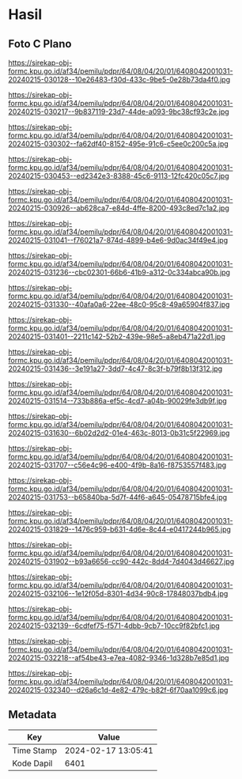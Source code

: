 # Hasil

## Foto C Plano

https://sirekap-obj-formc.kpu.go.id/af34/pemilu/pdpr/64/08/04/20/01/6408042001031-20240215-030128--10e26483-f30d-433c-9be5-0e28b73da4f0.jpg

https://sirekap-obj-formc.kpu.go.id/af34/pemilu/pdpr/64/08/04/20/01/6408042001031-20240215-030217--9b837119-23d7-44de-a093-9bc38cf93c2e.jpg

https://sirekap-obj-formc.kpu.go.id/af34/pemilu/pdpr/64/08/04/20/01/6408042001031-20240215-030302--fa62df40-8152-495e-91c6-c5ee0c200c5a.jpg

https://sirekap-obj-formc.kpu.go.id/af34/pemilu/pdpr/64/08/04/20/01/6408042001031-20240215-030453--ed2342e3-8388-45c6-9113-12fc420c05c7.jpg

https://sirekap-obj-formc.kpu.go.id/af34/pemilu/pdpr/64/08/04/20/01/6408042001031-20240215-030926--ab628ca7-e84d-4ffe-8200-493c8ed7c1a2.jpg

https://sirekap-obj-formc.kpu.go.id/af34/pemilu/pdpr/64/08/04/20/01/6408042001031-20240215-031041--f76021a7-874d-4899-b4e6-9d0ac34f49e4.jpg

https://sirekap-obj-formc.kpu.go.id/af34/pemilu/pdpr/64/08/04/20/01/6408042001031-20240215-031236--cbc02301-66b6-41b9-a312-0c334abca90b.jpg

https://sirekap-obj-formc.kpu.go.id/af34/pemilu/pdpr/64/08/04/20/01/6408042001031-20240215-031330--40afa0a6-22ee-48c0-95c8-49a65904f837.jpg

https://sirekap-obj-formc.kpu.go.id/af34/pemilu/pdpr/64/08/04/20/01/6408042001031-20240215-031401--2211c142-52b2-439e-98e5-a8eb471a22d1.jpg

https://sirekap-obj-formc.kpu.go.id/af34/pemilu/pdpr/64/08/04/20/01/6408042001031-20240215-031436--3e191a27-3dd7-4c47-8c3f-b79f8b13f312.jpg

https://sirekap-obj-formc.kpu.go.id/af34/pemilu/pdpr/64/08/04/20/01/6408042001031-20240215-031514--733b886a-ef5c-4cd7-a04b-90029fe3db9f.jpg

https://sirekap-obj-formc.kpu.go.id/af34/pemilu/pdpr/64/08/04/20/01/6408042001031-20240215-031630--6b02d2d2-01e4-463c-8013-0b31c5f22969.jpg

https://sirekap-obj-formc.kpu.go.id/af34/pemilu/pdpr/64/08/04/20/01/6408042001031-20240215-031707--c56e4c96-e400-4f9b-8a16-f8753557f483.jpg

https://sirekap-obj-formc.kpu.go.id/af34/pemilu/pdpr/64/08/04/20/01/6408042001031-20240215-031753--b65840ba-5d7f-44f6-a645-05478715bfe4.jpg

https://sirekap-obj-formc.kpu.go.id/af34/pemilu/pdpr/64/08/04/20/01/6408042001031-20240215-031829--1476c959-b631-4d6e-8c44-e0417244b965.jpg

https://sirekap-obj-formc.kpu.go.id/af34/pemilu/pdpr/64/08/04/20/01/6408042001031-20240215-031902--b93a6656-cc90-442c-8dd4-7d4043d46627.jpg

https://sirekap-obj-formc.kpu.go.id/af34/pemilu/pdpr/64/08/04/20/01/6408042001031-20240215-032106--1e12f05d-8301-4d34-90c8-17848037bdb4.jpg

https://sirekap-obj-formc.kpu.go.id/af34/pemilu/pdpr/64/08/04/20/01/6408042001031-20240215-032139--6cdfef75-f571-4dbb-9cb7-10cc9f82bfc1.jpg

https://sirekap-obj-formc.kpu.go.id/af34/pemilu/pdpr/64/08/04/20/01/6408042001031-20240215-032218--af54be43-e7ea-4082-9346-1d328b7e85d1.jpg

https://sirekap-obj-formc.kpu.go.id/af34/pemilu/pdpr/64/08/04/20/01/6408042001031-20240215-032340--d26a6c1d-4e82-479c-b82f-6f70aa1099c6.jpg


## Metadata

| Key        | Value               |
| ---------- | ------------------- |
| Time Stamp | 2024-02-17 13:05:41 |
| Kode Dapil | 6401                |



